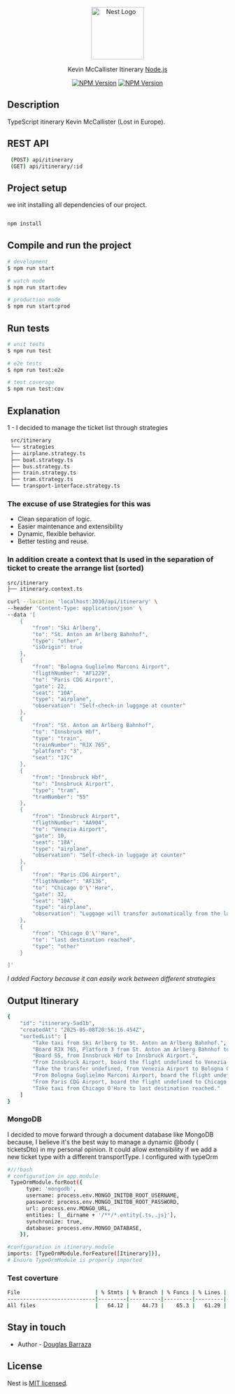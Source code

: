 <p align="center">
  <a href="http://nestjs.com/" target="blank"><img src="https://nestjs.com/img/logo-small.svg" width="120" alt="Nest Logo" /></a>
</p>

<p align="center">Kevin McCallister Itinerary <a href="http://nodejs.org" target="_blank">Node.js</a>
    <p align="center">
<a href="https://www.npmjs.com/~nestjscore" target="_blank"><img src="https://img.shields.io/npm/v/@nestjs/core.svg" alt="NPM Version" /></a>
<a href="https://www.npmjs.com/~nestjscore" target="_blank"><img src="https://img.shields.io/npm/v/@nestjs/core.svg" alt="NPM Version" /></a>
</p>
  <!--[![Backers on Open Collective](https://opencollective.com/nest/backers/badge.svg)](https://opencollective.com/nest#backer)
  [![Sponsors on Open Collective](https://opencollective.com/nest/sponsors/badge.svg)](https://opencollective.com/nest#sponsor)-->

## Description

TypeScript itinerary Kevin McCallister (Lost in Europe).

## REST API

```bash
 (POST) api/itinerary
 (GET) api/itinerary/:id
```

## Project setup

we init installing all dependencies of our project.

```bash

npm install

```

## Compile and run the project

```bash
# development
$ npm run start

# watch mode
$ npm run start:dev

# production mode
$ npm run start:prod
```

## Run tests

```bash
# unit tests
$ npm run test

# e2e tests
$ npm run test:e2e

# test coverage
$ npm run test:cov
```

## Explanation

1 - I decided to manage the ticket list through strategies

```bash
 src/itinerary
 └── strategies
 ├── airplane.strategy.ts
 ├── boat.strategy.ts
 ├── bus.strategy.ts
 ├── train.strategy.ts
 ├── tram.strategy.ts
 └── transport-interface.strategy.ts
```

### The excuse of use Strategies for this was

- Clean separation of logic.
- Easier maintenance and extensibility
- Dynamic, flexible behavior.
- Better testing and reuse.

### In addition create a context that Is used in the separation of ticket to create the arrange list (sorted)

```bash
src/itinerary
├── itinerary.context.ts
```

```bash
curl --location 'localhost:3030/api/itinerary' \
--header 'Content-Type: application/json' \
--data '[
    {
        "from": "Ski Arlberg",
        "to": "St. Anton am Arlberg Bahnhof",
        "type": "other",
        "isOrigin": true
    },
    {
        "from": "Bologna Guglielmo Marconi Airport",
        "fligthNumber": "AF1229",
        "to": "Paris CDG Airport",
        "gate": 22,
        "seat": "10A",
        "type": "airplane",
        "observation": "Self-check-in luggage at counter"
    },
    {
        "from": "St. Anton am Arlberg Bahnhof",
        "to": "Innsbruck Hbf",
        "type": "train",
        "trainNumber": "RJX 765",
        "platform": "3",
        "seat": "17C"
    },
    {
        "from": "Innsbruck Hbf",
        "to": "Innsbruck Airport",
        "type": "tram",
        "tramNumber": "S5"
    },
    {
        "from": "Innsbruck Airport",
        "fligthNumber": "AA904",
        "to": "Venezia Airport",
        "gate": 10,
        "seat": "18A",
        "type": "airplane",
        "observation": "Self-check-in luggage at counter"
    },
    {
        "from": "Paris CDG Airport",
        "fligthNumber": "AF136",
        "to": "Chicago O'\''Hare",
        "gate": 32,
        "seat": "10A",
        "type": "airplane",
        "observation": "Luggage will transfer automatically from the last flight"
    },
    {
        "from": "Chicago O'\''Hare",
        "to": "last destination reached",
        "type": "other"
    }

]'
```

_I added Factory because it can easily work between different strategies_

## Output Itinerary

```bash
{
    "id": "itinerary-5ad1b",
    "createdAt": "2025-05-08T20:56:16.454Z",
    "sortedList": [
        "Take taxi from Ski Arlberg to St. Anton am Arlberg Bahnhof.",
        "Board RJX 765, Platform 3 from St. Anton am Arlberg Bahnhof to Innsbruck Hbf.seat number 17C.",
        "Board S5, from Innsbruck Hbf to Innsbruck Airport.",
        "From Innsbruck Airport, board the flight undefined to Venezia Airport.From gate 10, seat 18A. Self-check-in luggage at counter.",
        "Take the transfer undefined, from Venezia Airport to Bologna Guglielmo Marconi Airport.",
        "From Bologna Guglielmo Marconi Airport, board the flight undefined to Paris CDG Airport.From gate 22, seat 10A. Self-check-in luggage at counter.",
        "From Paris CDG Airport, board the flight undefined to Chicago O'Hare.From gate 32, seat 10A. Luggage will transfer automatically from the last flight.",
        "Take taxi from Chicago O'Hare to last destination reached."
    ]
}
```

### MongoDB

I decided to move forward through a document database like MongoDB because, I believe it's the best way to manage a dynamic @body ( ticketsDto) in my personal opinion. It could allow extensibility if we add a new ticket type with a different transportType. I configured with typeOrm

```bash
#//!bash
# configuration in app.module
 TypeOrmModule.forRoot({
      type: 'mongodb',
      username: process.env.MONGO_INITDB_ROOT_USERNAME,
      password: process.env.MONGO_INITDB_ROOT_PASSWORD,
      url: process.env.MONGO_URL,
      entities: [__dirname + '/**/*.entity{.ts,.js}'],
      synchronize: true,
      database: process.env.MONGO_DATABASE,
    }),

#configuration in itinerary.module
imports: [TypeOrmModule.forFeature([Itinerary])],
# Ensure TypeOrmModule is properly imported


```

### Test coverture

```bash
File                        | % Stmts | % Branch | % Funcs | % Lines | Uncovered Line #s
----------------------------|---------|----------|---------|---------|-------------------
All files                   |   64.12 |    44.73 |    65.3 |   61.29 |
```

## Stay in touch

- Author - [Douglas Barraza](https://www.linkedin.com/in/douglas-barraza/)

## License

Nest is [MIT licensed](https://github.com/nestjs/nest/blob/master/LICENSE).

```

```

